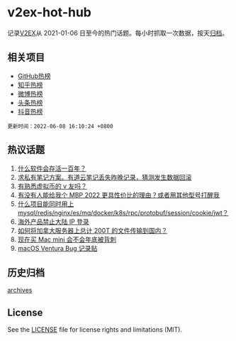 # v2ex-hot-hub

 记录[V2EX](https://www.v2ex.com/)从 2021-01-06 日至今的热门话题。每小时抓取一次数据，按天[归档](archives)。
 
 ## 相关项目

- [GitHub热榜](https://github.com/snaildev/github-hot-hub)
- [知乎热榜](https://github.com/snaildev/zhihu-hot-hub)
- [微博热榜](https://github.com/snaildev/weibo-hot-hub)
- [头条热榜](https://github.com/snaildev/toutiao-hot-hub)
- [抖音热榜](https://github.com/snaildev/douyin-hot-hub)


 `更新时间：2022-06-08 16:10:24 +0800`

## 热议话题

1. [什么软件会存活一百年？](https://www.v2ex.com/t/857943)
1. [求私有笔记方案。有道云笔记丢失昨晚记录，猜测发生数据回滚](https://www.v2ex.com/t/858053)
1. [有熟悉虚拟币的 v 友吗？](https://www.v2ex.com/t/857974)
1. [有没有人能给我个 MBP 2022 更具性价比的理由？或者用其他型号打醒我](https://www.v2ex.com/t/858078)
1. [什么项目能同时用上 mysql/redis/nginx/es/mq/docker/k8s/rpc/protobuf/session/cookie/jwt？](https://www.v2ex.com/t/858039)
1. [海外产品禁止大陆 IP 登录](https://www.v2ex.com/t/858113)
1. [如何将加拿大服务器上总计 200T 的文件传输到国内？](https://www.v2ex.com/t/858171)
1. [现在买 Mac mini 会不会年底被背刺](https://www.v2ex.com/t/858089)
1. [macOS Ventura Bug 记录贴](https://www.v2ex.com/t/857962)

## 历史归档

[archives](archives)

## License

See the [LICENSE](LICENSE) file for license rights and limitations (MIT).
